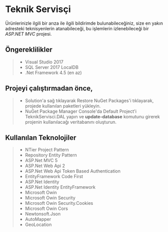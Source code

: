 # **Teknik Servisçi**
Ürünlerinizle ilgili bir arıza ile ilgili bildirimde bulunabileceğiniz, size en yakın adresteki teknisyenlerin atanabileceği, bu işlemlerin izlenebileceği bir *ASP.NET MVC* projesi.

## **Öngereklilikler**

>  - Visual Studio 2017
>   - SQL Server 2017 LocalDB
>   - .Net Framework 4.5 (en az)

## **Projeyi çalıştırmadan önce,**
> - Solution'a sağ tıklayarak Restore NuGet Packages'i tıklayarak, projede kullanılan paketleri yükleyin.
> - NuGet Package Manager Console'da Default Project'i TeknikServisci.DAL yapın ve **update-database** komutunu girerek projenin kullanılacağı veritabanını oluşturun.

## **Kullanılan Teknolojiler**

> -   NTier Project Pattern
> -   Repository Entity Pattern
> -   ASP.Net MVC 5
> -   ASP.Net Web Api 2
> -   ASP.Net Web Api Token Based Authentication
> -   EntityFramework Code First
> -   ASP.Net Identity
> -   ASP.Net Identity EntityFramework
> -   Microsoft Owin
> -   Microsoft Owin Security
> -   Microsoft Owin Security.Cookies
> -   Microsoft Owin Cors
> -   Newtonsoft.Json
> -  AutoMapper
> - GeoLocation
